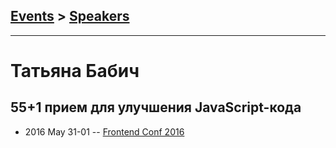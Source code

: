 ## [Events](../README.md) > [Speakers](../speakers.md)
---

# Татьяна Бабич

## 55+1 прием для улучшения JavaScript-кода
- 2016 May 31-01 -- [Frontend Conf 2016](https://www.youtube.com/watch?v=jSDS4fTNxLo)    
